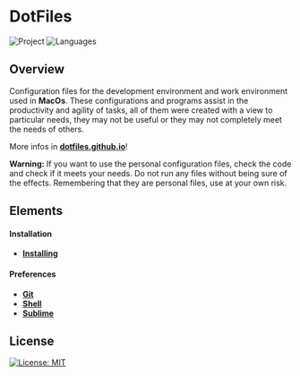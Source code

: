 # DotFiles
![Project](https://img.shields.io/badge/guiigos-dotfiles-ff69b4?style=flat-square)
![Languages](https://img.shields.io/github/languages/top/guiigos/dotfiles?style=flat-square)

## Overview
Configuration files for the development environment and work environment used in **MacOs**. These configurations and programs assist in the productivity and agility of tasks, all of them were created with a view to particular needs, they may not be useful or they may not completely meet the needs of others.

More infos in [**dotfiles.github.io**](https://dotfiles.github.io/)!

**Warning:** If you want to use the personal configuration files, check the code and check if it meets your needs. Do not run any files without being sure of the effects. Remembering that they are personal files, use at your own risk.

## Elements
#### Installation
- [**Installing**](install/)

#### Preferences
- [**Git**](git/)
- [**Shell**](shell/)
- [**Sublime**](sublime/)

## License
[![License: MIT](https://img.shields.io/github/license/guiigos/dotfiles?color=black&style=flat-square)](./LICENSE)
